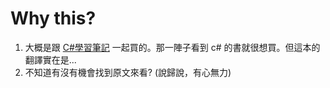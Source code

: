 # Why this?
1. 大概是跟 [C#學習筆記](../C#學習筆記/ReadMe.md) 一起買的。那一陣子看到 c# 的書就很想買。但這本的翻譯實在是... 
2. 不知道有沒有機會找到原文來看? (說歸說，有心無力) 
